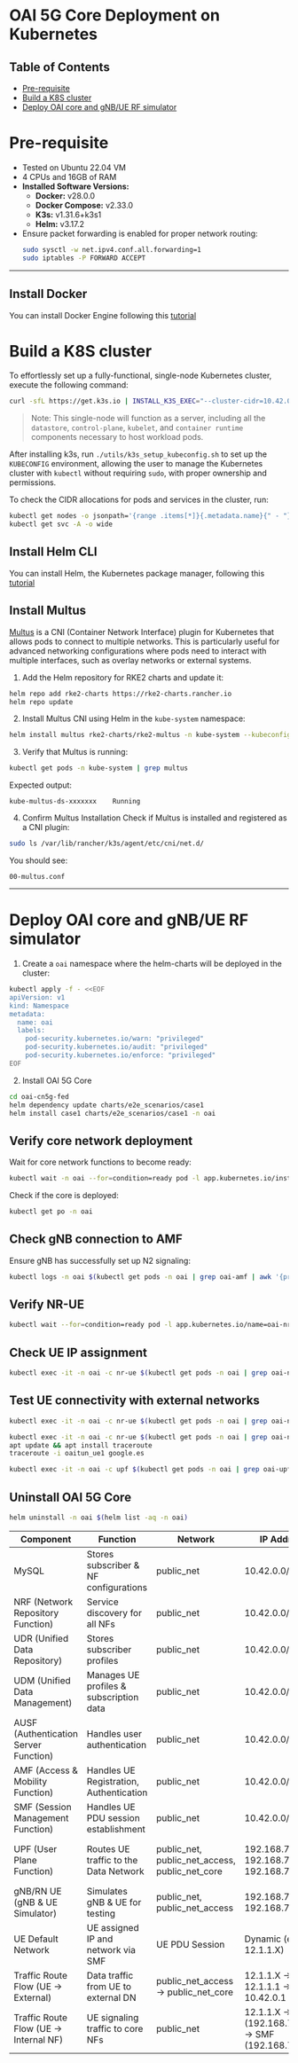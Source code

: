 # OAI 5G Core Deployment on Kubernetes

## Table of Contents

- [Pre-requisite](#pre-requisite)
- [Build a K8S cluster](#build-a-k8s-cluster)
- [Deploy OAI core and gNB/UE RF simulator](#deploy-oai-core-and-gnb/ue-rf-simulator)

# Pre-requisite
- Tested on Ubuntu 22.04 VM
- 4 CPUs and 16GB of RAM
- **Installed Software Versions:**
  - **Docker:** v28.0.0
  - **Docker Compose:** v2.33.0
  - **K3s:** v1.31.6+k3s1
  - **Helm:** v3.17.2
- Ensure packet forwarding is enabled for proper network routing: 
  ```bash
  sudo sysctl -w net.ipv4.conf.all.forwarding=1
  sudo iptables -P FORWARD ACCEPT
  ```

---

## Install Docker

You can install Docker Engine following this [tutorial](https://docs.docker.com/engine/install/ubuntu/)

# Build a K8S cluster

To effortlessly set up a fully-functional, single-node Kubernetes cluster, execute the following command:
```bash
curl -sfL https://get.k3s.io | INSTALL_K3S_EXEC="--cluster-cidr=10.42.0.0/16 --service-cidr=10.43.0.0/16 --" sh -s -
```
> Note: This single-node will function as a server, including all the `datastore`, `control-plane`, `kubelet`, and `container runtime` components necessary to host workload pods. 

After installing k3s, run `./utils/k3s_setup_kubeconfig.sh` to set up the `KUBECONFIG` environment, allowing the user to manage the Kubernetes cluster with `kubectl` without requiring `sudo`, with proper ownership and permissions.

To check the CIDR allocations for pods and services in the cluster, run:
```bash
kubectl get nodes -o jsonpath='{range .items[*]}{.metadata.name}{" - "}{.spec.podCIDR}{"\n"}{end}'
kubectl get svc -A -o wide
```

## Install Helm CLI

You can install Helm, the Kubernetes package manager, following this [tutorial](https://helm.sh/docs/intro/install/)

## Install Multus

[Multus](https://github.com/k8snetworkplumbingwg/multus-cni) is a CNI (Container Network Interface) plugin for Kubernetes that allows pods to connect to multiple networks. This is particularly useful for advanced networking configurations where pods need to interact with multiple interfaces, such as overlay networks or external systems.

1. Add the Helm repository for RKE2 charts and update it:
```bash
helm repo add rke2-charts https://rke2-charts.rancher.io
helm repo update
```

2. Install Multus CNI using Helm in the `kube-system` namespace:
```bash
helm install multus rke2-charts/rke2-multus -n kube-system --kubeconfig ~/.kube/config --values ./utils/multus-values.yaml
```

3. Verify that Multus is running:
```sh
kubectl get pods -n kube-system | grep multus
```

Expected output:
```
kube-multus-ds-xxxxxxx    Running
```

4. Confirm Multus Installation
Check if Multus is installed and registered as a CNI plugin:

```sh
sudo ls /var/lib/rancher/k3s/agent/etc/cni/net.d/
```

You should see:
```
00-multus.conf
```

---

# Deploy OAI core and gNB/UE RF simulator

1. Create a `oai` namespace where the helm-charts will be deployed in the cluster:
```bash
kubectl apply -f - <<EOF
apiVersion: v1
kind: Namespace
metadata:
  name: oai
  labels:
    pod-security.kubernetes.io/warn: "privileged"
    pod-security.kubernetes.io/audit: "privileged"
    pod-security.kubernetes.io/enforce: "privileged"
EOF
```  

2. Install OAI 5G Core
```bash
cd oai-cn5g-fed
helm dependency update charts/e2e_scenarios/case1
helm install case1 charts/e2e_scenarios/case1 -n oai
```  

## Verify core network deployment
Wait for core network functions to become ready:  
```bash
kubectl wait -n oai --for=condition=ready pod -l app.kubernetes.io/instance=case1 --timeout=3m
```  
Check if the core is deployed: 
```bash
kubectl get po -n oai
```  

## Check gNB connection to AMF
Ensure gNB has successfully set up N2 signaling:  
```bash
kubectl logs -n oai $(kubectl get pods -n oai | grep oai-amf | awk '{print $1}') | grep 'Connected'
```  

## Verify NR-UE
```bash
kubectl wait --for=condition=ready pod -l app.kubernetes.io/name=oai-nr-ue --timeout=3m --namespace oai
```  

## Check UE IP assignment 
```bash
kubectl exec -it -n oai -c nr-ue $(kubectl get pods -n oai | grep oai-nr-ue | awk '{print $1}') -- ip -4 addr show oaitun_ue1 | grep -oP '(?<=inet\s)\d+(\.\d+){3}'
```  

## Test UE connectivity with external networks 
```bash
kubectl exec -it -n oai -c nr-ue $(kubectl get pods -n oai | grep oai-nr-ue | awk '{print $1}') -- ping -I oaitun_ue1 -c4 google.es
```  
```bash
kubectl exec -it -n oai -c nr-ue $(kubectl get pods -n oai | grep oai-nr-ue | awk '{print $1}') -- /bin/bash
apt update && apt install traceroute
traceroute -i oaitun_ue1 google.es
```  
```bash
kubectl exec -it -n oai -c upf $(kubectl get pods -n oai | grep oai-upf | awk '{print $1}') -- /bin/bash
``` 

## Uninstall OAI 5G Core  
```bash
helm uninstall -n oai $(helm list -aq -n oai)
```

| **Component** | **Function** | **Network** | **IP Address** | **Port(s)** | **Protocol** |
|--------------|-------------|------------|--------------|----------|------------|
| MySQL | Stores subscriber & NF configurations | public_net | 10.42.0.0/24 | 3306 | MySQL |
| NRF (Network Repository Function) | Service discovery for all NFs | public_net | 10.42.0.0/24 | 8080 | HTTP/2 |
| UDR (Unified Data Repository) | Stores subscriber profiles | public_net | 10.42.0.0/24 | 8080 | HTTP/2 |
| UDM (Unified Data Management) | Manages UE profiles & subscription data | public_net | 10.42.0.0/24 | 8080 | HTTP/2 |
| AUSF (Authentication Server Function) | Handles user authentication | public_net | 10.42.0.0/24 | 8080 | HTTP/2 |
| AMF (Access & Mobility Function) | Handles UE Registration, Authentication | public_net | 10.42.0.0/24 | 8080, 38412 | HTTP/2, SCTP |
| SMF (Session Management Function) | Handles UE PDU session establishment | public_net | 10.42.0.0/24 | 8080, 8805 | HTTP/2, UDP |
| UPF (User Plane Function) | Routes UE traffic to the Data Network | public_net, public_net_access, public_net_core | 192.168.70.134, 192.168.72.134, 192.168.73.134 | PFCP (N4), GTP-U (N3), N6 | IP Routing |
| gNB/RN UE (gNB & UE Simulator) | Simulates gNB & UE for testing | public_net, public_net_access | 192.168.70.141, 192.168.72.141 | NGAP (38412), GTP-U | SCTP, UDP |
| UE Default Network | UE assigned IP and network via SMF | UE PDU Session | Dynamic (e.g., 12.1.1.X) | N/A | IP Routing |
| Traffic Route Flow (UE → External) | Data traffic from UE to external DN | public_net_access → public_net_core | 12.1.1.X → 12.1.1.1 → 10.42.0.1 | N/A | GTP-U → IP Routing |
| Traffic Route Flow (UE → Internal NF) | UE signaling traffic to core NFs | public_net | 12.1.1.X → AMF (192.168.70.132) → SMF (192.168.70.133) | 38412 (SCTP), 8080 (HTTP/2) | SCTP, HTTP/2 |


<!-- ---

### **OAI 5G Core Deployment on Docker**

## **1. Enable IP Forwarding and Packet Forwarding**
To allow packet forwarding between network interfaces:
```bash
sudo sysctl -w net.ipv4.conf.all.forwarding=1
sudo iptables -P FORWARD ACCEPT
```

## **2. Pull Required OAI Docker Images**
Ensure you are authenticated with Docker and pull all necessary images:
```bash
docker login
docker pull oaisoftwarealliance/oai-amf:v2.1.0
docker pull oaisoftwarealliance/oai-nrf:v2.1.0
docker pull oaisoftwarealliance/oai-upf:v2.1.0
docker pull oaisoftwarealliance/oai-smf:v2.1.0
docker pull oaisoftwarealliance/oai-udr:v2.1.0
docker pull oaisoftwarealliance/oai-udm:v2.1.0
docker pull oaisoftwarealliance/oai-ausf:v2.1.0
docker pull oaisoftwarealliance/oai-upf-vpp:v2.1.0
docker pull oaisoftwarealliance/oai-nssf:v2.1.0
docker pull oaisoftwarealliance/oai-pcf:v2.1.0
docker pull oaisoftwarealliance/oai-lmf:v2.1.0
docker pull oaisoftwarealliance/trf-gen-cn5g:latest
```

## **3️. Tested Machine Specifications**
The deployment was tested on a machine running **Ubuntu 22.04** with **16GB RAM and 4 CPUs**.

## **4️. Deploy and Manage OAI 5GC in Domain 1**
### **Start OAI 5G Core (Domain 1 - VM1)**
```bash
cd oai-cn5g-fed/docker-compose
python3 core-network-vm1.py --type start-basic --scenario 1
```

### **Stop OAI 5G Core (Domain 1 - VM1)**
```bash
python3 core-network-vm1.py --type stop-basic --scenario 1
```

## **5️. Deploy and Manage OAI 5GC in Domain 2**
### **Start OAI 5G Core (Domain 2 - VM2)**
```bash
cd oai-cn5g-fed/docker-compose
python3 core-network-vm2.py --type start-basic --scenario 1
```

### **Stop OAI 5G Core (Domain 2 - VM2)**
```bash
python3 core-network-vm2.py --type stop-basic --scenario 1
```


### OAI 5G Core Configuration with UERANSIM

This table summarizes the **OAI 5G Core configuration**, including **Network Functions (NFs), interconnections, IP addresses, ports, and protocols**.

| **Component** | **Function** | **Network** | **IP Address** | **Port(s)** | **Protocol** |
|--------------|-------------|------------|--------------|----------|------------|
| MySQL | Stores subscriber & NF configurations | public_net | 192.168.70.131 | 3306 | MySQL |
| NRF (Network Repository Function) | Service discovery for all NFs | public_net | 192.168.70.130 | 8080 | HTTP/2 |
| UDR (Unified Data Repository) | Stores subscriber profiles | public_net | 192.168.70.136 | 8080 | HTTP/2 |
| UDM (Unified Data Management) | Manages UE profiles & subscription data | public_net | 192.168.70.137 | 8080 | HTTP/2 |
| AUSF (Authentication Server Function) | Handles user authentication | public_net | 192.168.70.138 | 8080 | HTTP/2 |
| AMF (Access & Mobility Function) | Handles UE Registration, Authentication | public_net | 192.168.70.132 | 8080, 38412 | HTTP/2, SCTP |
| SMF (Session Management Function) | Handles UE PDU session establishment | public_net | 192.168.70.133 | 8080, 8805 | HTTP/2, UDP |
| UPF (User Plane Function) | Routes UE traffic to the Data Network | public_net, public_net_access, public_net_core | 192.168.70.134, 192.168.72.134, 192.168.73.134 | PFCP (N4), GTP-U (N3), N6 | IP Routing |
| oai-ext-dn (External Data Network) | Simulates external internet | public_net_core | 192.168.73.135 | N/A | IP Routing |
| UERANSIM (gNB & UE Simulator) | Simulates gNB & UE for testing | public_net, public_net_access | 192.168.70.141, 192.168.72.141 | NGAP (38412), GTP-U | SCTP, UDP |
| UE Default Network | UE assigned IP and network via SMF | UE PDU Session | Dynamic (e.g., 12.1.1.X) | N/A | IP Routing |
| Traffic Route Flow (UE → External) | Data traffic from UE to external DN | public_net_access → public_net_core | 12.1.1.X → 192.168.73.201 → 192.168.73.135 | N/A | GTP-U → IP Routing |
| Traffic Route Flow (UE → Internal NF) | UE signaling traffic to core NFs | public_net | 12.1.1.X → AMF (192.168.70.132) → SMF (192.168.70.133) | 38412 (SCTP), 8080 (HTTP/2) | SCTP, HTTP/2 |


## Usage

### **Start the OAI 5G Core**
```bash
cd oai-cn5g-fed/docker-compose
docker compose -f docker-compose-basic-vpp-nrf.yaml up -d
```

### **Start UERANSIM**
```bash
cd oai-cn5g-fed/docker-compose
docker compose -f docker-compose-ueransim-vpp.yaml up -d
```

### **Stop Everything**
```bash
docker compose -f docker-compose-basic-vpp-nrf.yaml down
docker compose -f docker-compose-ueransim-vpp.yaml down
``` -->